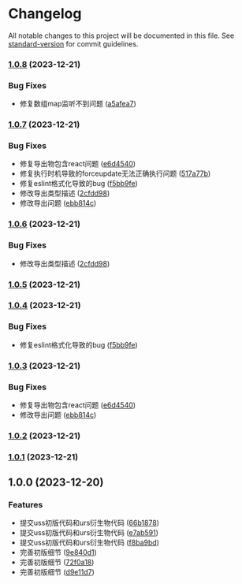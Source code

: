 # Changelog

All notable changes to this project will be documented in this file. See [standard-version](https://github.com/conventional-changelog/standard-version) for commit guidelines.

### [1.0.8](https://enforcer/enforcer-squad/uss/compare/v1.0.7...v1.0.8) (2023-12-21)


### Bug Fixes

* 修复数组map监听不到问题 ([a5afea7](https://enforcer/enforcer-squad/uss/commit/a5afea744cb8c83fa6bf839cfa1e043ac6ac638e))

### [1.0.7](https://enforcer/enforcer-squad/uss/compare/v1.0.0...v1.0.7) (2023-12-21)


### Bug Fixes

* 修复导出物包含react问题 ([e6d4540](https://enforcer/enforcer-squad/uss/commit/e6d45405de46846a97ef7922571d1f00fab83a86))
* 修复执行时机导致的forceupdate无法正确执行问题 ([517a77b](https://enforcer/enforcer-squad/uss/commit/517a77be2417a86424502c29524f75f35465ddf2))
* 修复eslint格式化导致的bug ([f5bb9fe](https://enforcer/enforcer-squad/uss/commit/f5bb9fecbad8add6b74a232cfacc8e6860e90685))
* 修改导出类型描述 ([2cfdd98](https://enforcer/enforcer-squad/uss/commit/2cfdd9834483e85b2fb692f5a4082110b364dd7e))
* 修改导出问题 ([ebb814c](https://enforcer/enforcer-squad/uss/commit/ebb814c863ccd92a52105eb4fe1f3550d959be3d))

### [1.0.6](https://enforcer/enforcer-squad/uss/compare/v1.0.5...v1.0.6) (2023-12-21)


### Bug Fixes

* 修改导出类型描述 ([2cfdd98](https://enforcer/enforcer-squad/uss/commit/2cfdd9834483e85b2fb692f5a4082110b364dd7e))

### [1.0.5](https://enforcer/enforcer-squad/uss/compare/v1.0.4...v1.0.5) (2023-12-21)

### [1.0.4](https://enforcer/enforcer-squad/uss/compare/v1.0.3...v1.0.4) (2023-12-21)


### Bug Fixes

* 修复eslint格式化导致的bug ([f5bb9fe](https://enforcer/enforcer-squad/uss/commit/f5bb9fecbad8add6b74a232cfacc8e6860e90685))

### [1.0.3](https://enforcer/enforcer-squad/uss/compare/v1.0.2...v1.0.3) (2023-12-21)


### Bug Fixes

* 修复导出物包含react问题 ([e6d4540](https://enforcer/enforcer-squad/uss/commit/e6d45405de46846a97ef7922571d1f00fab83a86))
* 修改导出问题 ([ebb814c](https://enforcer/enforcer-squad/uss/commit/ebb814c863ccd92a52105eb4fe1f3550d959be3d))

### [1.0.2](https://enforcer/enforcer-squad/uss/compare/v1.0.0...v1.0.2) (2023-12-21)

### [1.0.1](https://enforcer/enforcer-squad/uss/compare/v1.0.0...v1.0.1) (2023-12-21)

## 1.0.0 (2023-12-20)


### Features

* 提交uss初版代码和urs衍生物代码 ([66b1878](https://enforcer/enforcer-squad/uss/commit/66b1878ad8a09803e36c99453256dbcddc3c9a27))
* 提交uss初版代码和urs衍生物代码 ([e7ab591](https://enforcer/enforcer-squad/uss/commit/e7ab591a2e7018fcb6b5b92c48b6885bb070fd70))
* 提交uss初版代码和urs衍生物代码 ([f8ba9bd](https://enforcer/enforcer-squad/uss/commit/f8ba9bd520e5452d556fedbbe93552419a85b3cb))
* 完善初版细节 ([9e840d1](https://enforcer/enforcer-squad/uss/commit/9e840d1bc40b2721c465fd435796e1970239f373))
* 完善初版细节 ([72f0a18](https://enforcer/enforcer-squad/uss/commit/72f0a18bdf8055044e48031afaac41bcc644b0e5))
* 完善初版细节 ([d9e11d7](https://enforcer/enforcer-squad/uss/commit/d9e11d703602151ba426d835b2a1b6e1104544e9))
